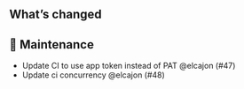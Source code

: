## What’s changed
## 🧰 Maintenance

- Update CI to use app token instead of PAT @elcajon (#47)
- Update ci concurrency @elcajon (#48)
